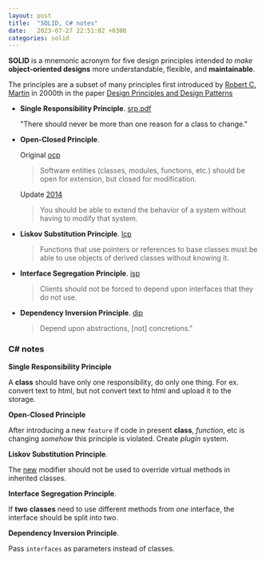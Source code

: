 ```yaml
---
layout: post
title:  "SOLID, C# notes"
date:   2023-07-27 22:51:02 +0300
categories: solid
---
```


**SOLID** is a mnemonic acronym for five design principles intended *to make* **object-oriented designs** more understandable, flexible, and **maintainable**.

The principles are a subset of many principles first introduced by [Robert C. Martin](https://sites.google.com/site/unclebobconsultingllc) in 2000th in the paper [Design Principles and Design Patterns](https://web.archive.org/web/20150906155800/http://www.objectmentor.com/resources/articles/Principles_and_Patterns.pdf)

* **Single Responsibility Principle**. 
  [srp.pdf](https://web.archive.org/web/20150202200348/http://www.objectmentor.com/resources/articles/srp.pdf)
  
  "There should never be more than one reason for a class to change." 

* **Open-Closed Principle**. 
    
    Original [ocp](https://web.archive.org/web/20150905081105/http://www.objectmentor.com/resources/articles/ocp.pdf)

    > Software entities (classes, modules, functions, etc.) should be open for extension, but closed for modification. 

    Update [2014](https://blog.cleancoder.com/uncle-bob/2014/05/12/TheOpenClosedPrinciple.html)

    > You should be able to extend the behavior of a system without having to modify that system. 

* **Liskov Substitution Principle**. 
  [lcp](https://web.archive.org/web/20150905081111/http://www.objectmentor.com/resources/articles/lsp.pdf)

    > Functions that use pointers or references to base classes must be able to use objects of derived classes without knowing it.

* **Interface Segregation Principle**.
   [isp](https://web.archive.org/web/20150905081110/http://www.objectmentor.com/resources/articles/isp.pdf)

    > Clients should not be forced to depend upon interfaces that they do not use.

* **Dependency Inversion Principle**. 
  [dip](https://web.archive.org/web/20150905081103/http://www.objectmentor.com/resources/articles/dip.pdf)

    > Depend upon abstractions, [not] concretions."

### C# notes

**Single Responsibility Principle**

A **class** should have only one responsibility, do only one thing. For ex. convert text to html, but not convert text to html and upload it to the storage.

**Open-Closed Principle**

After introducing a new `feature` if code in present **class**, *function*, etc is changing *somehow* this principle is violated.
Create *plugin* system.

**Liskov Substitution Principle**. 

The [new](https://learn.microsoft.com/en-us/dotnet/csharp/programming-guide/classes-and-structs/knowing-when-to-use-override-and-new-keywords) modifier should not be used to override virtual methods in inherited classes.

**Interface Segregation Principle**.

If **two** **classes** need to use different methods from *one* interface, the interface should be split into two.

**Dependency Inversion Principle**. 

Pass `interfaces` as parameters instead of classes.
